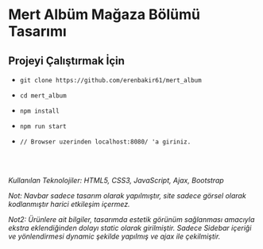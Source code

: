 # Mert Albüm Mağaza Bölümü Tasarımı

## Projeyi Çalıştırmak İçin

- ``git clone https://github.com/erenbakir61/mert_album``
- ``cd mert_album``
- ``npm install``
- ``npm run start``

- ``// Browser uzerinden localhost:8080/ 'a giriniz.``


<br>
<br>

*Kullanılan Teknolojiler:  HTML5, CSS3, JavaScript, Ajax, Bootstrap*
<br>

*Not: Navbar sadece tasarım olarak yapılmıştır, site sadece görsel olarak kodlanmıştır harici etkileşim içermez.*
<br>

*Not2: Ürünlere ait bilgiler, tasarımda estetik görünüm sağlanması amacıyla ekstra eklendiğinden dolayı static olarak girilmiştir. Sadece Sidebar içeriği ve yönlendirmesi dynamic şekilde yapılmış ve ajax ile çekilmiştir.*
